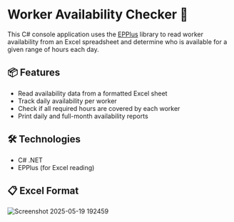 # Worker Availability Checker 📅

This C# console application uses the [EPPlus](https://github.com/EPPlusSoftware/EPPlus) library to read worker availability from an Excel spreadsheet and determine who is available for a given range of hours each day.

## 📦 Features

- Read availability data from a formatted Excel sheet
- Track daily availability per worker
- Check if all required hours are covered by each worker
- Print daily and full-month availability reports

## 🛠️ Technologies

- C# .NET
- EPPlus (for Excel reading)

## 📋 Excel Format

![Screenshot 2025-05-19 192459](https://github.com/user-attachments/assets/8c1eaf6f-ad0a-4c82-bec1-b1fed8807465)
